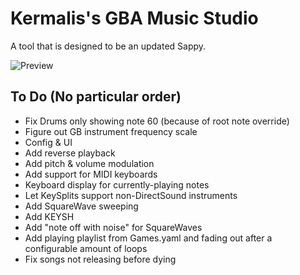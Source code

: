 # Kermalis's GBA Music Studio

A tool that is designed to be an updated Sappy.

![Preview](https://i.imgur.com/oTTNPMU.gif)

## To Do (No particular order)

* Fix Drums only showing note 60 (because of root note override)
* Figure out GB instrument frequency scale
* Config & UI
* Add reverse playback
* Add pitch & volume modulation
* Add support for MIDI keyboards
* Keyboard display for currently-playing notes
* Let KeySplits support non-DirectSound instruments
* Add SquareWave sweeping
* Add KEYSH
* Add "note off with noise" for SquareWaves
* Add playing playlist from Games.yaml and fading out after a configurable amount of loops
* Fix songs not releasing before dying